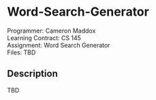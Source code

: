 # Word-Search-Generator

Programmer: Cameron Maddox\
Learning Contract: CS 145\
Assignment: Word Search Generator\
Files: TBD


## Description

TBD
